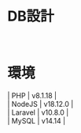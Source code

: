 # DB設計
![ER](/DB_ER_diagram.drawio.png)

# 環境

| PHP | v8.1.18 |  
| NodeJS | v18.12.0 |  
| Laravel | v10.8.0 |  
| MySQL | v14.14 |  